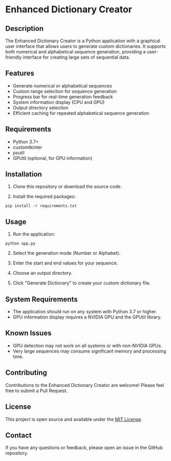 # Enhanced Dictionary Creator

## Description

The Enhanced Dictionary Creator is a Python application with a graphical user interface that allows users to generate custom dictionaries. It supports both numerical and alphabetical sequence generation, providing a user-friendly interface for creating large sets of sequential data.

## Features

- Generate numerical or alphabetical sequences
- Custom range selection for sequence generation
- Progress bar for real-time generation feedback
- System information display (CPU and GPU)
- Output directory selection
- Efficient caching for repeated alphabetical sequence generation

## Requirements

- Python 3.7+
- customtkinter
- psutil
- GPUtil (optional, for GPU information)

## Installation

1. Clone this repository or download the source code.

2. Install the required packages:

```
pip install -r requirements.txt
```

## Usage

1. Run the application:

```
python app.py
```

2. Select the generation mode (Number or Alphabet).

3. Enter the start and end values for your sequence.

4. Choose an output directory.

5. Click "Generate Dictionary" to create your custom dictionary file.

## System Requirements

- The application should run on any system with Python 3.7 or higher.
- GPU information display requires a NVIDIA GPU and the GPUtil library.

## Known Issues

- GPU detection may not work on all systems or with non-NVIDIA GPUs.
- Very large sequences may consume significant memory and processing time.

## Contributing

Contributions to the Enhanced Dictionary Creator are welcome! Please feel free to submit a Pull Request.

## License

This project is open source and available under the [MIT License](LICENSE).

## Contact

If you have any questions or feedback, please open an issue in the GitHub repository.
